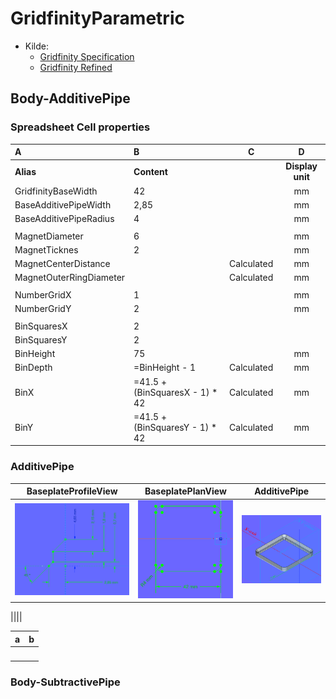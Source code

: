 # GridfinityParametric

* Kilde:
  * [Gridfinity Specification](https://www.printables.com/model/417152-gridfinity-specification)
  * [Gridfinity Refined](https://www.printables.com/model/413761-gridfinity-refined)

## Body-AdditivePipe

### Spreadsheet Cell properties

|A|B|C|D|
|:---|:---|:---:|:---:|
|**Alias**|**Content**||**Display unit**|
|GridfinityBaseWidth|42||mm|
|BaseAdditivePipeWidth|2,85||mm|
|BaseAdditivePipeRadius|4||mm|
| ||||
|MagnetDiameter|6||mm|
|MagnetTicknes|2||mm|
|MagnetCenterDistance||Calculated|mm|
|MagnetOuterRingDiameter||Calculated|mm|
| ||||
|NumberGridX|1||mm|
|NumberGridY|2||mm|
| ||||
|BinSquaresX|2|||
|BinSquaresY|2|||
|BinHeight|75||mm|
|BinDepth|=BinHeight - 1|Calculated|mm|
|BinX|=41.5 + (BinSquaresX - 1) * 42|Calculated|mm|
|BinY|=41.5 + (BinSquaresY - 1) * 42|Calculated|mm|

### AdditivePipe

|BaseplateProfileView|BaseplatePlanView|AdditivePipe|
|:---:|:---:|:---:|
|![BaseplateProfileView.png](./Images/Body-AdditivePipe/BaseplateProfileView.png)|![BaseplatePlanView.png](./Images/Body-AdditivePipe/BaseplatePlanView.png)|![](./Images/Body-AdditivePipe/AdditivePipe.png)|

|![]()|![]()|![]()|



|a|b|
|:---:|:---:|
|![]()|![]()|


### Body-SubtractivePipe